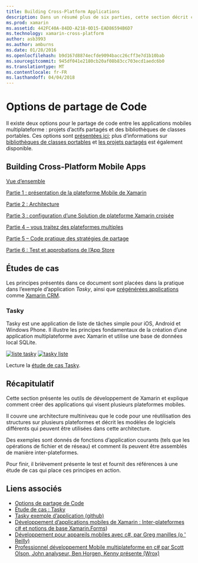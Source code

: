 ```yaml
---
title: Building Cross-Platform Applications
description: Dans un résumé plus de six parties, cette section décrit comment créer des applications à l’aide de la plateforme de développement Xamarin – permet de comprendre comment Xamarin fonctionne à la conception d’applications mobiles et de test et de déploiement pour les magasins d’applications différentes.
ms.prod: xamarin
ms.assetid: 442FC40A-84DD-A218-0D15-EAD86594B6D7
ms.technology: xamarin-cross-platform
author: asb3993
ms.author: amburns
ms.date: 01/28/2016
ms.openlocfilehash: b9d167d8874ecfde9094bacc26cff3e7d1b10bab
ms.sourcegitcommit: 945df041e2180cb20af08b83cc703ecd1aedc6b0
ms.translationtype: MT
ms.contentlocale: fr-FR
ms.lasthandoff: 04/04/2018
---
```

# <a name="sharing-code-options"></a>Options de partage de Code

Il existe deux options pour le partage de code entre les applications mobiles multiplateforme : projets d’actifs partagés et des bibliothèques de classes portables. Ces options sont [présentées ici](~/cross-platform/app-fundamentals/code-sharing.md); plus d’informations sur [bibliothèques de classes portables](~/cross-platform/app-fundamentals/pcl.md) et [les projets partagés](~/cross-platform/app-fundamentals/shared-projects.md) est également disponible.

<a name="Sections" />

## <a name="building-cross-platform-mobile-apps"></a>Building Cross-Platform Mobile Apps

 [Vue d’ensemble](~/cross-platform/app-fundamentals/building-cross-platform-applications/overview.md)

 [Partie 1 : présentation de la plateforme Mobile de Xamarin](~/cross-platform/app-fundamentals/building-cross-platform-applications/understanding-the-xamarin-mobile-platform.md)

 [Partie 2 : Architecture](~/cross-platform/app-fundamentals/building-cross-platform-applications/architecture.md)

 [Partie 3 : configuration d’une Solution de plateforme Xamarin croisée](~/cross-platform/app-fundamentals/building-cross-platform-applications/setting-up-a-xamarin-cross-platform-solution.md)

 [Partie 4 – vous traitez des plateformes multiples](~/cross-platform/app-fundamentals/building-cross-platform-applications/platform-divergence-abstraction-divergent-implementation.md)

 [Partie 5 – Code pratique des stratégies de partage](~/cross-platform/app-fundamentals/building-cross-platform-applications/practical-code-sharing-strategies.md)

 [Partie 6 : Test et approbations de l’App Store](~/cross-platform/app-fundamentals/building-cross-platform-applications/testing-and-app-store-approvals.md)

 <a name="Cross-Platform_Mobile_Application_Case_Studies" />


## <a name="case-studies"></a>Études de cas

Les principes présentés dans ce document sont placées dans la pratique dans l’exemple d’application *Tasky*, ainsi que [prégénérées applications](https://xamarin.com/prebuilt) comme [Xamarin CRM](https://xamarin.com/prebuilt/#xamarincrm).

 <a name="Tasky" />


### <a name="tasky"></a>Tasky

Tasky est une application de liste de tâches simple pour iOS, Android et Windows Phone.
Il illustre les principes fondamentaux de la création d’une application multiplateforme avec Xamarin et utilise une base de données local SQLite.

 [![liste tasky](images/iphone-list-sml.png)](images/iphone-list.png#lightbox) [ ![tasky liste](images/iphone-list-sml.png)](images/iphone-list.png#lightbox)

Lecture la [étude de cas Tasky](~/cross-platform/app-fundamentals/building-cross-platform-applications/case-study-tasky.md).


## <a name="summary"></a>Récapitulatif

Cette section présente les outils de développement de Xamarin et explique comment créer des applications qui visent plusieurs plateformes mobiles.

Il couvre une architecture multiniveau que le code pour une réutilisation des structures sur plusieurs plateformes et décrit les modèles de logiciels différents qui peuvent être utilisées dans cette architecture.

Des exemples sont donnés de fonctions d’application courants (tels que les opérations de fichier et de réseau) et comment ils peuvent être assemblés de manière inter-plateformes.

Pour finir, il brièvement présente le test et fournit des références à une étude de cas qui place ces principes en action.



## <a name="related-links"></a>Liens associés

- [Options de partage de Code](~/cross-platform/app-fundamentals/code-sharing.md)
- [Étude de cas : Tasky](~/cross-platform/app-fundamentals/building-cross-platform-applications/case-study-tasky.md)
- [Tasky exemple d’application (github)](https://developer.xamarin.com/samples/mobile/TaskyPortable/)
- [Développement d’applications mobiles de Xamarin : Inter-plateformes c# et notions de base Xamarin.Forms](http://www.amazon.com/Xamarin-Mobile-Application-Development-Cross-Platform/dp/1484202155/))
- [Développement pour appareils mobiles avec c#, par Greg manilles (o ' Reilly)](http://shop.oreilly.com/product/0636920024002.do)
- [Professionnel développement Mobile multiplateforme en c# par Scott Olson, John analyseur, Ben Horgen, Kenny présente (Wrox)](http://www.wiley.com/WileyCDA/WileyTitle/productCd-1118157702.html)
